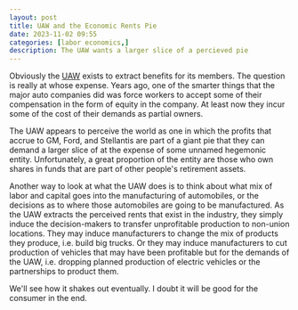 ```yaml
---
layout: post
title: UAW and the Economic Rents Pie
date: 2023-11-02 09:55
categories: [labor economics,]
description: The UAW wants a larger slice of a percieved pie
---
```


Obviously the [UAW](https://uaw.org/) exists to extract benefits for its members. The question is really at whose expense. Years ago, one of the smarter things that the major auto companies did was force workers to accept some of their compensation in the form of equity in the company. At least now they incur some of the cost of their demands as partial owners.

The UAW appears to perceive the world as one in which the profits that accrue to GM, Ford, and Stellantis are part of a giant pie that they can demand a larger slice of at the expense of some unnamed hegemonic entity. Unfortunately, a great proportion of the entity are those who own shares in funds that are part of other people's retirement assets.

Another way to look at what the UAW does is to think about what mix of labor and capital goes into the manufacturing of automobiles, or the decisions as to where those automobiles are going to be manufactured. As the UAW extracts the perceived rents that exist in the industry, they simply induce the decision-makers to transfer unprofitable production to non-union locations. They may induce manufacturers to change the mix of products they produce, i.e. build big trucks. Or they may induce manufacturers to cut production of vehicles that may have been profitable but for the demands of the UAW, i.e. dropping planned production of electric vehicles or the partnerships to product them.

We'll see how it shakes out eventually. I doubt it will be good for the consumer in the end.
